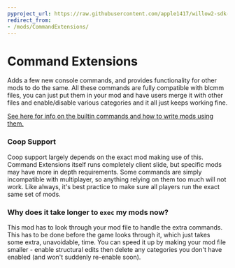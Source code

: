 ```yaml
---
pyproject_url: https://raw.githubusercontent.com/apple1417/willow2-sdk-mods/master/command_extensions/pyproject.toml
redirect_from:
- /mods/CommandExtensions/
---
```

# Command Extensions
Adds a few new console commands, and provides functionality for other mods to do the same. All these
commands are fully compatible with blcmm files, you can just put them in your mod and have users
merge it with other files and enable/disable various categories and it all just keeps working fine.

[See here for info on the builtin commands and how to write mods using them.](https://github.com/apple1417/willow2-sdk-mods/blob/master/command_extensions/Writing-Mods.md)

### Coop Support
Coop support largely depends on the exact mod making use of this. Command Extensions itself runs
completely client slide, but specific mods may have more in depth requirements. Some commands are
simply incompatible with multiplayer, so anything relying on them too much will not work. Like
always, it's best practice to make sure all players run the exact same set of mods.

### Why does it take longer to `exec` my mods now?
This mod has to look through your mod file to handle the extra commands. This has to be done before
the game looks through it, which just takes some extra, unavoidable, time. You can speed it up by
making your mod file smaller - enable structural edits then delete any categories you don't have
enabled (and won't suddenly re-enable soon).
